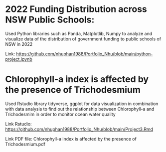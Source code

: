 # 2022 Funding Distribution across NSW Public Schools: 
Used Python libraries such as Panda, Matplotlib, Numpy to analyze and visualize data of the distribution of government funding to public schools of NSW in 2022

Link: https://github.com/nhuphan1988/Portfolio_Nhu/blob/main/python-project.ipynb


# Chlorophyll-a index is affected by the presence of Trichodesmium
Used Rstudio library tidyverse, ggplot for data visualization in combination with data analysis to find out the relationship between Chlorophyll-a and Trichodesmim in order to monitor ocean water quality

Link Rstudio: https://github.com/nhuphan1988/Portfolio_Nhu/blob/main/Project3.Rmd

Link PDF file: Chlorophyll-a index is affected by the presence of Trichodesmium.pdf





